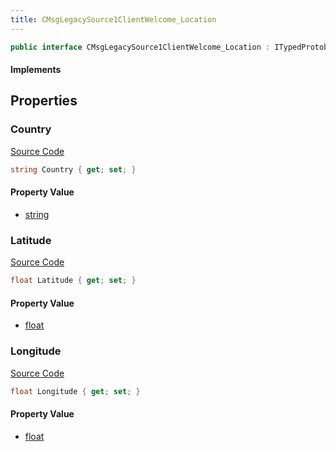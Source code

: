 ```yaml
---
title: CMsgLegacySource1ClientWelcome_Location
---
```


```csharp
public interface CMsgLegacySource1ClientWelcome_Location : ITypedProtobuf<CMsgLegacySource1ClientWelcome_Location>, INativeHandle
```

#### Implements

## Properties

### Country

[Source Code](https://github.com/swiftly-solution/swiftlys2/blob/beta/managed/src/SwiftlyS2.Generated/Protobufs/Interfaces/CMsgLegacySource1ClientWelcome_Location.cs#L19)

```csharp
string Country { get; set; }
```

#### Property Value

- [string](https://learn.microsoft.com/dotnet/api/system.string)

### Latitude

[Source Code](https://github.com/swiftly-solution/swiftlys2/blob/beta/managed/src/SwiftlyS2.Generated/Protobufs/Interfaces/CMsgLegacySource1ClientWelcome_Location.cs#L13)

```csharp
float Latitude { get; set; }
```

#### Property Value

- [float](https://learn.microsoft.com/dotnet/api/system.single)

### Longitude

[Source Code](https://github.com/swiftly-solution/swiftlys2/blob/beta/managed/src/SwiftlyS2.Generated/Protobufs/Interfaces/CMsgLegacySource1ClientWelcome_Location.cs#L16)

```csharp
float Longitude { get; set; }
```

#### Property Value

- [float](https://learn.microsoft.com/dotnet/api/system.single)

